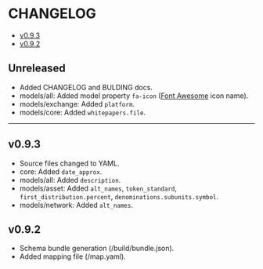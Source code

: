# CHANGELOG

- [v0.9.3](#v093)
- [v0.9.2](#v092)

## Unreleased

* Added CHANGELOG and BULDING docs.
* models/all: Added model property `fa-icon` ([Font Awesome](https://fontawesome.com/cheatsheet) icon name).
* models/exchange: Added `platform`.
* models/core: Added `whitepapers.file`.

---

## v0.9.3

* Source files changed to YAML.
* core: Added `date_approx`.
* models/all: Added `description`.
* models/asset: Added `alt_names`, `token_standard`, `first_distribution.percent`, `denominations.subunits.symbol`.
* models/network: Added `alt_names`.

## v0.9.2

* Schema bundle generation (/build/bundle.json).
* Added mapping file (/map.yaml).

